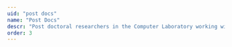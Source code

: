 ```yaml
---
uid: "post docs"
name: "Post Docs"
descr: "Post doctoral researchers in the Computer Laboratory working with OCaml Labs."
order: 3
---
```


